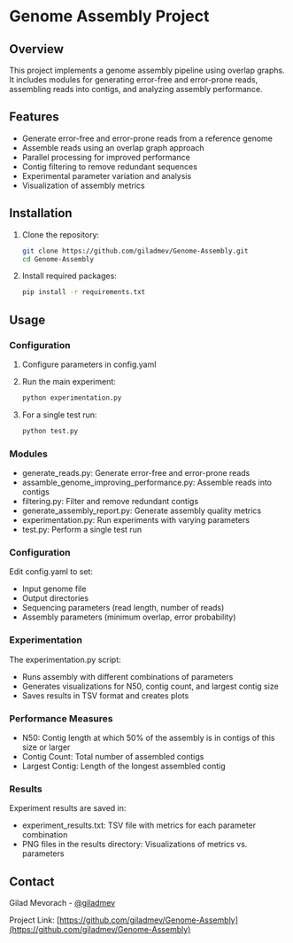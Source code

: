 # Genome Assembly Project

## Overview
This project implements a genome assembly pipeline using overlap graphs. It includes modules for generating error-free and error-prone reads, assembling reads into contigs, and analyzing assembly performance.

## Features
- Generate error-free and error-prone reads from a reference genome
- Assemble reads using an overlap graph approach
- Parallel processing for improved performance
- Contig filtering to remove redundant sequences
- Experimental parameter variation and analysis
- Visualization of assembly metrics


## Installation
1. Clone the repository:
   ```bash
   git clone https://github.com/giladmev/Genome-Assembly.git
   cd Genome-Assembly
   ```

2. Install required packages:
   ```bash
   pip install -r requirements.txt
   ```

## Usage
### Configuration
1. Configure parameters in config.yaml

2. Run the main experiment:
   ```bash
   python experimentation.py
   ```
   
3. For a single test run:
   ```bash
   python test.py
   ```

### Modules
- generate_reads.py: Generate error-free and error-prone reads
- assamble_genome_improving_performance.py: Assemble reads into contigs
- filtering.py: Filter and remove redundant contigs
- generate_assembly_report.py: Generate assembly quality metrics
- experimentation.py: Run experiments with varying parameters
- test.py: Perform a single test run

### Configuration
Edit config.yaml to set:
- Input genome file
- Output directories
- Sequencing parameters (read length, number of reads)
- Assembly parameters (minimum overlap, error probability)

### Experimentation
The experimentation.py script:
- Runs assembly with different combinations of parameters
- Generates visualizations for N50, contig count, and largest contig size
- Saves results in TSV format and creates plots

### Performance Measures
- N50: Contig length at which 50% of the assembly is in contigs of this size or larger
- Contig Count: Total number of assembled contigs
- Largest Contig: Length of the longest assembled contig

### Results
Experiment results are saved in:
- experiment_results.txt: TSV file with metrics for each parameter combination
- PNG files in the results directory: Visualizations of metrics vs. parameters

## Contact
Gilad Mevorach - [@giladmev](https://github.com/giladmev)

Project Link: [https://github.com/giladmev/Genome-Assembly](https://github.com/giladmev/Genome-Assembly)

